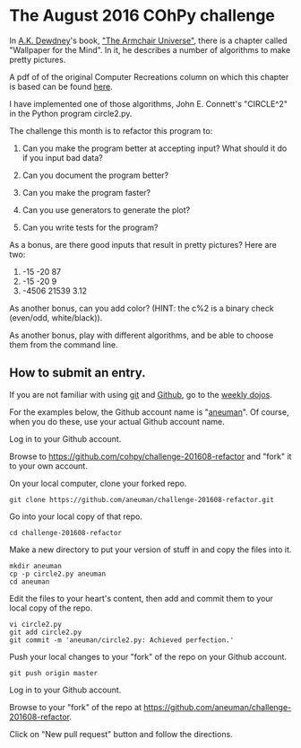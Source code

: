 # The August 2016 COhPy challenge

In [A.K. Dewdney](https://en.wikipedia.org/wiki/Alexander_Dewdney)'s book,
["The Armchair Universe"](http://www.worldcat.org/title/armchair-universe-an-exploration-of-computer-worlds/oclc/16649548),
there is a chapter called "Wallpaper for the Mind".
In it, he describes a number of algorithms to make pretty pictures.

A pdf of of the original Computer Recreations column on which this chapter is
based can be found [here](https://www.dropbox.com/s/4wub318265sw8no/Computer_Recreations_Column_1986_Wallpaper.pdf?dl=0).

I have implemented one of those algorithms,
John E. Connett's "CIRCLE^2" in the Python program circle2.py.

The challenge this month is to refactor this program to:

1. Can you make the program better at accepting input?
   What should it do if you input bad data?

2. Can you document the program better?

3. Can you make the program faster?

4. Can you use generators to generate the plot?

5. Can you write tests for the program?


As a bonus, are there good inputs that result in pretty pictures?
Here are two:

1. -15 -20 87
2. -15 -20 9
3. -4506 21539 3.12

As another bonus, can you add color?
(HINT: the c%2 is a binary check (even/odd, white/black)).

As another bonus, play with different algorithms,
and be able to choose them from the command line.

## How to submit an entry.

If you are not familiar with using
 [git](https://en.wikipedia.org/wiki/Git_%28software%29) and
 [Github](github.com), go to the
[weekly dojos](http://www.meetup.com/Central-Ohio-Python-Users-Group/).

For the examples below, the Github account name is
"[aneuman](https://en.wikipedia.org/wiki/Alfred_E._Neuman)".
Of course, when you do these, use your actual Github account name.

Log in to your Github account.

Browse to https://github.com/cohpy/challenge-201608-refactor
and "fork" it to your own account.

On your local computer, clone your forked repo.

    git clone https://github.com/aneuman/challenge-201608-refactor.git

Go into your local copy of that repo.

    cd challenge-201608-refactor

Make a new directory to put your version of stuff in
and copy the files into it.

    mkdir aneuman
    cp -p circle2.py aneuman
    cd aneuman

Edit the files to your heart's content,
then add and commit them to your local copy of the repo.

    vi circle2.py
    git add circle2.py
    git commit -m 'aneuman/circle2.py: Achieved perfection.'

Push your local changes to your "fork" of the repo on your Github account.

    git push origin master

Log in to your Github account.

Browse to your "fork" of the repo at
https://github.com/aneuman/challenge-201608-refactor.

Click on "New pull request" button and follow the directions.
